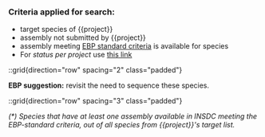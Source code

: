 ### Criteria applied for search:

- target species of {{project}}
- assembly not submitted by {{project}}
- assembly meeting [EBP standard criteria](https://github.com/genomehubs/goat-data/wiki/5-Earth-Biogenome-Project-(EBP)-FAQs#how-are-ebp-standard-criteria-and-dates-calculated) is available for species
- For _status per project_ use [this link](/search?query=long_list%3D{{project}}%20AND%20ebp_standard_date%20AND%20bioproject%21%3D{{bioproject}}%20AND%20tax_rank%28species%29&result=taxon&includeEstimates=true&taxonomy=ncbi&size=10&fields=assembly_level%2Csequencing_status_{{lc_project}}%2Csequencing_status_%2A&emptyColumns=false)

::grid{direction="row" spacing="2" class="padded"}

**EBP suggestion:** revisit the need to sequence these species.


::grid{direction="row" spacing="3" class="padded"}

_(\*) Species that have at least one assembly available in INSDC meeting the EBP-standard criteria, out of all species from {{project}}'s target list._

